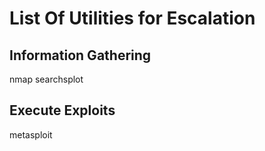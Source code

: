 # List Of Utilities for Escalation

## Information Gathering

nmap
searchsplot


## Execute Exploits

metasploit
